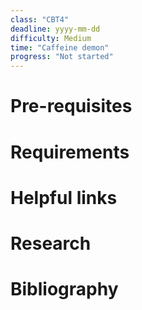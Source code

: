 ```yaml
---
class: "CBT4"
deadline: yyyy-mm-dd
difficulty: Medium
time: "Caffeine demon"
progress: "Not started"
---
```


# Pre-requisites

# Requirements

# Helpful links

# Research

# Bibliography
